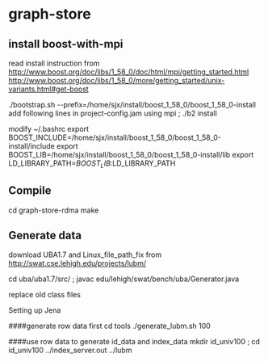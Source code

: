 # graph-store

## install boost-with-mpi

read install instruction from
	http://www.boost.org/doc/libs/1_58_0/doc/html/mpi/getting_started.html
	http://www.boost.org/doc/libs/1_58_0/more/getting_started/unix-variants.html#get-boost  

./bootstrap.sh --prefix=/home/sjx/install/boost_1_58_0/boost_1_58_0-install
add following lines in project-config.jam
	using mpi ;
./b2 install 

modify ~/.bashrc
export BOOST_INCLUDE=/home/sjx/install/boost_1_58_0/boost_1_58_0-install/include
export BOOST_LIB=/home/sjx/install/boost_1_58_0/boost_1_58_0-install/lib
export LD_LIBRARY_PATH=$BOOST_LIB:$LD_LIBRARY_PATH 

## Compile
cd graph-store-rdma 
make

## Generate data

download UBA1.7 and Linux_file_path_fix from http://swat.cse.lehigh.edu/projects/lubm/

cd uba/uba1.7/src/ ;
javac edu/lehigh/swat/bench/uba/Generator.java 

replace old class files

Setting up Jena

####generate row data first
cd tools
./generate_lubm.sh 100

####use row data to generate id_data and index_data
mkdir id_univ100 ; cd id_univ100
../index_server.out ../lubm